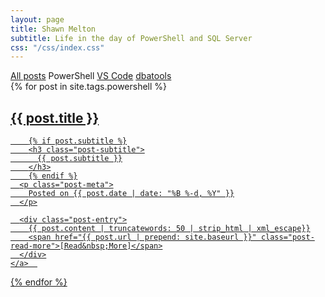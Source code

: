 ```yaml
---
layout: page
title: Shawn Melton
subtitle: Life in the day of PowerShell and SQL Server
css: "/css/index.css"
---
```

<div class="list-filters">
  <a href="/" class="list-filter">All posts</a>
  <span class="list-filter filter-selected">PowerShell</span>
  <a href="/vscode" class="list-filter">VS Code</a>
  <a href="/dbatools" class="list-filter">dbatools</a>
</div>

<div class="posts-list">
  {% for post in site.tags.powershell %}
  <article>
    <a class="post-preview" href="{{ post.url | prepend: site.baseurl }}">
	    <h2 class="post-title">{{ post.title }}</h2>
	
	    {% if post.subtitle %}
	    <h3 class="post-subtitle">
	      {{ post.subtitle }}
	    </h3>
	    {% endif %}
      <p class="post-meta">
        Posted on {{ post.date | date: "%B %-d, %Y" }}
      </p>

      <div class="post-entry">
        {{ post.content | truncatewords: 50 | strip_html | xml_escape}}
        <span href="{{ post.url | prepend: site.baseurl }}" class="post-read-more">[Read&nbsp;More]</span>
      </div>
    </a>  
   </article>
  {% endfor %}
</div>